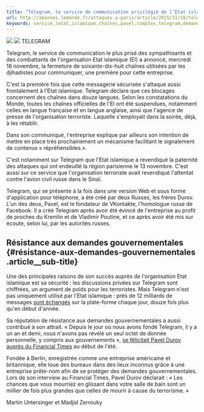 ```yaml
---
title: "Telegram, le service de communication privilégié de l’Etat islamique, ferme 78 comptes"
url: http://abonnes.lemonde.fr/attaques-a-paris/article/2015/11/18/telegram-le-service-de-communication-privilegie-de-l-etat-islamique-ferme-78-comptes_4812877_4809495.html
keywords: service,letat,islamique,chaînes,pavel,comptes,telegram,demandes,78,communication,terroriste,privilégié,times,durov,lorganisation,ferme
---
```

![](https://img.lemde.fr/2015/11/19/0/0/1280/720/688/0/60/0/711cd29_27210-13oiel3.jpg) ![](https://img.lemde.fr/2015/11/19/0/0/1280/720/688/0/60/0/711cd29_27210-13oiel3.jpg) TELEGRAM

Telegram, le service de communication le plus prisé des sympathisants et des combattants de l'organisation Etat islamique (EI) a annoncé, mercredi 18 novembre, la fermeture de soixante-dix-huit chaînes utilisées par les djihadistes pour communiquer, une première pour cette entreprise.

C'est la première fois que cette messagerie sécurisée s'attaque aussi frontalement à l'Etat islamique. Telegram déclare que ces blocages concernent des chaînes dans douze langues. Selon les constatations du Monde, toutes les chaînes officielles de l'EI ont été suspendues, notamment celles en langue française et en langue anglaise, ainsi que l'agence de presse de l'organisation terroriste. Laquelle s'employait dans la soirée, déjà, à les rétablir.

Dans son communiqué, l'entreprise explique par ailleurs son intention de mettre en place très prochainement un mécanisme facilitant le signalement de contenus « répréhensibles ».

C'est notamment sur Telegram que l'Etat islamique a revendiqué la paternité des attaques qui ont endeuillé la région parisienne le 13 novembre. C'est aussi sur ce service que l'organisation terroriste avait revendiqué l'attentat contre l'avion civil russe dans le Sinaï.

Telegram, qui se présente à la fois dans une version Web et sous forme d'application pour téléphone, a été créé par deux Russes, les frères Durov. L'un des deux, Pavel, est le fondateur de VKontakte, l'homologue russe de Facebook. Il a créé Telegram après avoir été évincé de l'entreprise au profit de proches du Kremlin et de Vladimir Poutine, et ce après avoir été mis sur écoute, selon lui, par les autorités russes.

Résistance aux demandes gouvernementales {#résistance-aux-demandes-gouvernementales .article__sub-title}
----------------------------------------

Une des principales raisons de son succès auprès de l'organisation Etat islamique est sa sécurité : les discussions privées sur Telegram sont chiffrées, un argument de poids pour les terroristes. Mais Telegram n'est pas uniquement utilisé par l'Etat islamique : près de 12 milliards de messages [sont échangés](http://techcrunch.com/2015/09/21/telegram-now-seeing-12bn-daily-messages-up-from-1m-in-february/) sur la plate-forme chaque jour, douze fois plus qu'en début d'année.

Sa réputation de résistance aux demandes gouvernementales a aussi contribué à son attrait. « Depuis le jour où nous avons fondé Telegram, il y a un an et demi, nous n'avons pas révélé un seul octet de donnée personnelle, y compris aux gouvernements », [se félicitait Pavel Durov auprès du Financial Times](http://www.ft.com/intl/cms/s/0/21c5c7f2-20b1-11e5-ab0f-6bb9974f25d0.html) au début de l'été.

Fondée à Berlin, enregistrée comme une entreprise américaine et britannique, elle loue des bureaux dans des lieux inconnus grâce à une entreprise prête-nom afin de se protéger des demandes gouvernementales. Lors de son interview au Financial Times, Pavel Durov déclarait : « Les chances que vous mourriez en glissant dans votre salle de bain sont un millier de fois plus grandes que celles de mourir à cause du terrorisme. »

Martin Untersinger et Madjid Zerrouky
